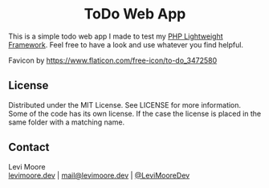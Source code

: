 <p align="center"><h1 align="center">ToDo Web App</h1></p>

This is a simple todo web app I made to test my [PHP Lightweight Framework](https://github.com/LeviMooreDev/PHP-Lightweight-Framework). Feel free to have a look and use whatever you find helpful.

Favicon by https://www.flaticon.com/free-icon/to-do_3472580

<!-- LICENSE -->
## License
Distributed under the MIT License. See LICENSE for more information.<br>
Some of the code has its own license. If the case the license is placed in the same folder with a matching name.

<!-- CONTACT -->
## Contact
Levi Moore<br>
[levimoore.dev](https://levimoore.dev)  | mail@levimoore.dev | [@LeviMooreDev](https://twitter.com/LeviMooreDev)
